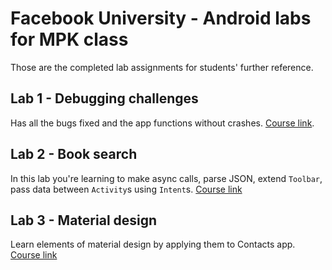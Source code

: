 # Facebook University - Android labs for MPK class
Those are the completed lab assignments for students' further reference. 

## Lab 1 - Debugging challenges 
Has all the bugs fixed and the app functions without crashes. [Course link](https://courses.codepath.com/courses/android_university_fast_track/unit/3#!exercises).

## Lab 2 - Book search
In this lab you're learning to make async calls, parse JSON, extend `Toolbar`, pass data between `Activity`s using `Intent`s. [Course link](https://courses.codepath.com/courses/android_university_fast_track/unit/5#!exercises)

## Lab 3 - Material design
Learn elements of material design by applying them to Contacts app. [Course link](https://courses.codepath.com/courses/android_university_fast_track/unit/7#!exercises)
